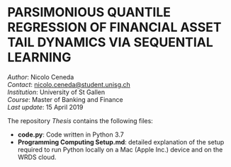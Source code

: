 # PARSIMONIOUS QUANTILE REGRESSION OF FINANCIAL ASSET TAIL DYNAMICS VIA SEQUENTIAL LEARNING

*Author*: Nicolo Ceneda \
*Contact*: nicolo.ceneda@student.unisg.ch \
*Institution*: University of St Gallen \
*Course*: Master of Banking and Finance \
*Last update*: 15 April 2019

The repository *Thesis* contains the following files:
* **code.py**: Code written in Python 3.7
* **Programming Computing Setup.md**: detailed explanation of the setup required to run Python locally on a Mac (Apple Inc.) device and on the WRDS cloud.
  


